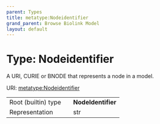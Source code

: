 ```yaml
---
parent: Types
title: metatype:Nodeidentifier
grand_parent: Browse Biolink Model
layout: default
---
```


# Type: Nodeidentifier


A URI, CURIE or BNODE that represents a node in a model.

URI: [metatype:Nodeidentifier](https://biolink.github.io/biolinkml/docs/types/Nodeidentifier)

|  |  |  |
| --- | --- | --- |
| Root (builtin) type | | **NodeIdentifier** |
| Representation | | str |
